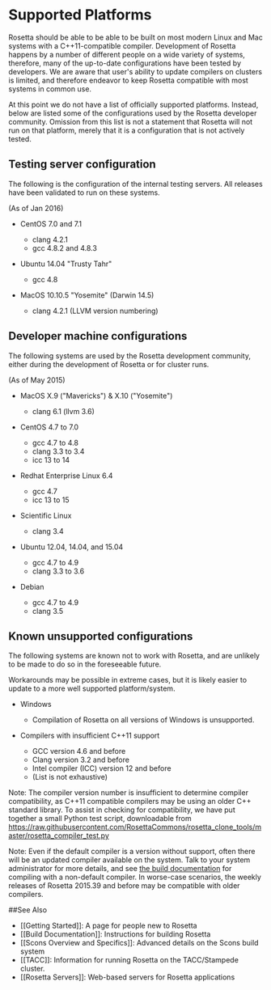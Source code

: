 Supported Platforms
===================

Rosetta should be able to be able to be built on most modern Linux and Mac systems with a C++11-compatible compiler. 
Development of Rosetta happens by a number of different people on a wide variety of systems,
therefore, many of the up-to-date configurations have been tested by developers.
We are aware that user's ability to update compilers on clusters is limited, and therefore
endeavor to keep Rosetta compatible with most systems in common use.

At this point we do not have a list of officially supported platforms. 
Instead, below are listed some of the configurations used by the Rosetta developer community.
Omission from this list is not a statement that Rosetta will not run on that platform,
merely that it is a configuration that is not actively tested. 

Testing server configuration
------------------------------

The following is the configuration of the internal testing servers.
All releases have been validated to run on these systems.

(As of Jan 2016)

- CentOS 7.0 and 7.1
  - clang 4.2.1
  - gcc 4.8.2 and 4.8.3

- Ubuntu 14.04 "Trusty Tahr"
  - gcc 4.8

- MacOS 10.10.5 "Yosemite" (Darwin 14.5)
  - clang 4.2.1 (LLVM version numbering)

Developer machine configurations
--------------------------------

The following systems are used by the Rosetta development community,  
either during the development of Rosetta or for cluster runs.

(As of May 2015)

- MacOS X.9 ("Mavericks") & X.10 ("Yosemite")
    - clang 6.1 (llvm 3.6) 

- CentOS 4.7 to 7.0
    - gcc 4.7 to 4.8
    - clang 3.3 to 3.4
    - icc 13 to 14

- Redhat Enterprise Linux 6.4
    - gcc 4.7
    - icc 13 to 15

- Scientific Linux 
    - clang 3.4

- Ubuntu 12.04, 14.04, and 15.04
    - gcc 4.7 to 4.9
    - clang 3.3 to 3.6

- Debian
    - gcc 4.7 to 4.9
    - clang 3.5  

Known unsupported configurations
--------------------------------

The following systems are known not to work with Rosetta,
and are unlikely to be made to do so in the foreseeable future.

Workarounds may be possible in extreme cases, but it is likely easier
to update to a more well supported platform/system.

- Windows
    - Compilation of Rosetta on all versions of Windows is unsupported.

- Compilers with insufficient C++11 support
    - GCC version 4.6 and before
    - Clang version 3.2 and before
    - Intel compiler (ICC) version 12 and before
    - (List is not exhaustive)

Note: The compiler version number is insufficient to determine compiler compatibility,
as C++11 compatible compilers may be using an older C++ standard library.
To assist in checking for compatibility, we have put together a small Python test script,
downloadable from <https://raw.githubusercontent.com/RosettaCommons/rosetta_clone_tools/master/rosetta_compiler_test.py>

Note: Even if the default compiler is a version without support, often there will be an updated compiler available on the system. 
Talk to your system administrator for more details, and see [the build documentation](Build-Documentation#setting-up-rosetta-3_alternative-setup-for-individual-workstations_scons-mac-linux) 
for compiling with a non-default compiler.
In worse-case scenarios, the weekly releases of Rosetta 2015.39 and before may be compatible with older compilers.

##See Also

* [[Getting Started]]: A page for people new to Rosetta
* [[Build Documentation]]: Instructions for building Rosetta
* [[Scons Overview and Specifics]]: Advanced details on the Scons build system
* [[TACC]]: Information for running Rosetta on the TACC/Stampede cluster.
* [[Rosetta Servers]]: Web-based servers for Rosetta applications

